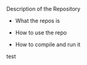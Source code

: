 Description of the Repository

- What the repos is

- How to use the repo

- How to compile and run it


test